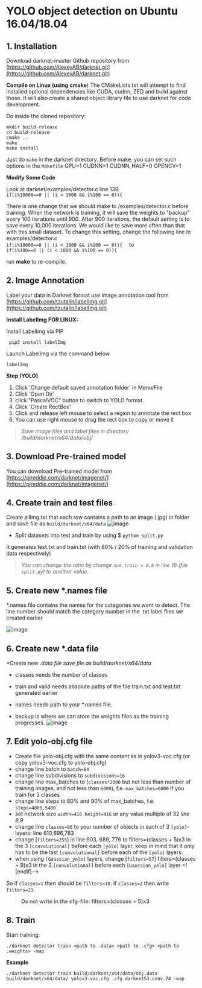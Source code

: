 # **YOLO object detection on  Ubuntu 16.04/18.04** 

## **1. Installation**
Download darknet-master Github repository from [https://github.com/AlexeyAB/darknet.git](https://github.com/AlexeyAB/darknet.git)

**Compile on Linux (using** **cmake**)
The CMakeLists.txt will attempt to find installed optional dependencies like CUDA, cudnn, ZED and build against those. It will also create a shared object library file to use darknet for code development.

Do inside the cloned repository:

    mkdir build-release
    cd build-release
    cmake ..
    make
    make install

Just do `make` in the darknet directory. Before make, you can set such options in the `Makefile`
GPU=1
CUDNN=1
CUDNN_HALF=0
OPENCV=1


**Modify Some Code**

Look at darknet/examples/detector.c line 138  
`if(i%10000==0 || (i < 1000 && i%100 == 0)){`

There is one change that we should make to /examples/detector.c before training. When the network is training, it will save the weights to "backup" every 100 iterations until 900. After 900 iterations, the default setting is to save every 10,000 iterations. We would like to save more often than that with this small dataset. To change this setting, change the following line in examples/detector.c  
`if(i%10000==0 || (i < 1000 && i%100 == 0)){  `
to  
`if(i%100==0 || (i < 1000 && i%100 == 0)){`

run **make** to re-compile.

## **2. Image Annotation**
Label your data in Darknet format use image annotation tool from [https://github.com/tzutalin/labelImg.git](https://github.com/tzutalin/labelImg.git)

**Install LabelImg**  **FOR LINUX:**

Install LabelImg via PIP

     pip3 install labelImg

Launch LabelImg via the command below

    labelImg

**Step (YOLO)**

1.  Click 'Change default saved annotation folder' in Menu/File
2.  Click 'Open Dir'
3.  click "PascalVOC" button to switch to YOLO format.
4.  Click 'Create RectBox'
5.  Click and release left mouse to select a region to annotate the rect box
6.  You can use right mouse to drag the rect box to copy or move it

> *Save image files and label files in directory /build/darknet/x64/data/obj/*

## **3. Download Pre-trained model**

You can download Pre-trained model from [https://pjreddie.com/darknet/imagenet/](https://pjreddie.com/darknet/imagenet/)

## **4. Create train and test files**
Create allImg.txt that each row contains a path to an image (.jpg) in folder and save file as `build/darknet/x64/data` 
![image](https://user-images.githubusercontent.com/59696434/81464664-cc5ac980-91ed-11ea-9f5d-f339ceba4ff1.png)

 - Split datasets into test and train by using
$ `python split.py`

It generates text.txt and train.txt (with 80% / 20% of training and validation data respectively)

> *You can change the ratio by change `num_train = 0.8` in line 18 (file `split.py`) to another value.*

## **5. Create new** ***.names** **file**
*.names file contains the names for the categories we want to detect. The line number should match the category number in the .txt label files we created  earlier

![image](https://user-images.githubusercontent.com/59696434/81464670-d2e94100-91ed-11ea-9c27-eb2e16e2473f.png)

## **6. Create new** ***.data** **file**
*Create new *.data file save file as build/darknet/x64/data*


 - classes  needs the number of classes

- train and valid needs absolute paths of the file train.txt and test.txt generated earlier

- names needs path to your *.names file.

 - backup is where we can store the weights files as the training progresses.
 ![image](https://user-images.githubusercontent.com/59696434/81464676-e0063000-91ed-11ea-95da-d3ad50ec97e7.png)

## **7. Edit yolo-obj.cfg file**

  -  Create file yolo-obj.cfg with the same content as in yolov3-voc.cfg (or copy yolov3-voc.cfg to yolo-obj.cfg)
-   change line batch to `batch=64`
-   change line subdivisions to `subdivisions=16`
-   change line max_batches to (`classes*2000` but not less than number of training images, and not less than `6000`), f.e. `max_batches=6000` if you train for 3 classes
-   change line steps to 80% and 90% of max_batches, f.e. `steps=4800,5400`
-   set network size `width=416 height=416` or any value multiple of 32  _line 8,9_
-   change line `classes=80` to your number of objects in each of 3 `[yolo]`-layers:  line 610,696,783
-   change [`filters=255`] in line  603, 689, 776 to filters=(classes + 5)x3 in the 3 `[convolutional]` before each `[yolo]` layer, keep in mind that it only has to be the last `[convolutional]` before each of the `[yolo]` layers.
-   when using `[Gaussian_yolo]` layers, change [`filters=57`] filters=(classes + 9)x3 in the 3 `[convolutional]` before each `[Gaussian_yolo]` layer
<![endif]-->

So if `classes=1` then should be `filters=18`. If `classes=2` then write `filters=21`.

> **Do not write in the cfg-file: filters=(classes + 5)x3**

## **8. Train**


Start training:  

    ./darknet detector train <path to .data> <path to .cfg> <path to .weights> -map

**Example**

    ./darknet detector train build/darknet/x64/data/obj.data build/darknet/x64/data/ yolov3-voc.cfg .cfg darknet53.conv.74 -map
